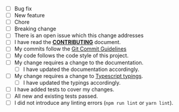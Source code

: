 <!---
What types of changes does your code introduce? Put an `x` in all the boxes that apply:
-->

- [ ] Bug fix <!-- (change which fixes an issue) -->
- [ ] New feature <!-- (change which adds functionality) -->
- [ ] Chore <!-- (change which doesn't affect the usage of the package (such as documentation, build process, or project setup changes)) -->
- [ ] Breaking change <!-- (fix or feature that would cause existing functionality to change) -->
- [ ] There is an open issue which this change addresses
- [ ] I have read the **[CONTRIBUTING](./CONTRIBUTING.md)** document.
- [ ] My commits follow the [Git Commit Guidelines](https://github.com/angular/angular.js/blob/master/DEVELOPERS.md#commits)
- [ ] My code follows the code style of this project.
- [ ] My change requires a change to the documentation.
  - [ ] I have updated the documentation accordingly.
- [ ] My change requires a change to [Typescript typings](./types/lib).
  - [ ] I have updated the typings accordingly.
- [ ] I have added tests to cover my changes.
- [ ] All new and existing tests passed.
- [ ] I did not introduce any linting errors (`npm run lint` or `yarn lint`).

<!-- Put any other information you believe would be useful to know when reviewing this PR below -->

<!---
If there is an issue this PR addresses, please make sure it is in the commit message per the Git Commit Guidelines above
**AND** put the issue number below, indicating that it closes or fixes the issue.
-->
